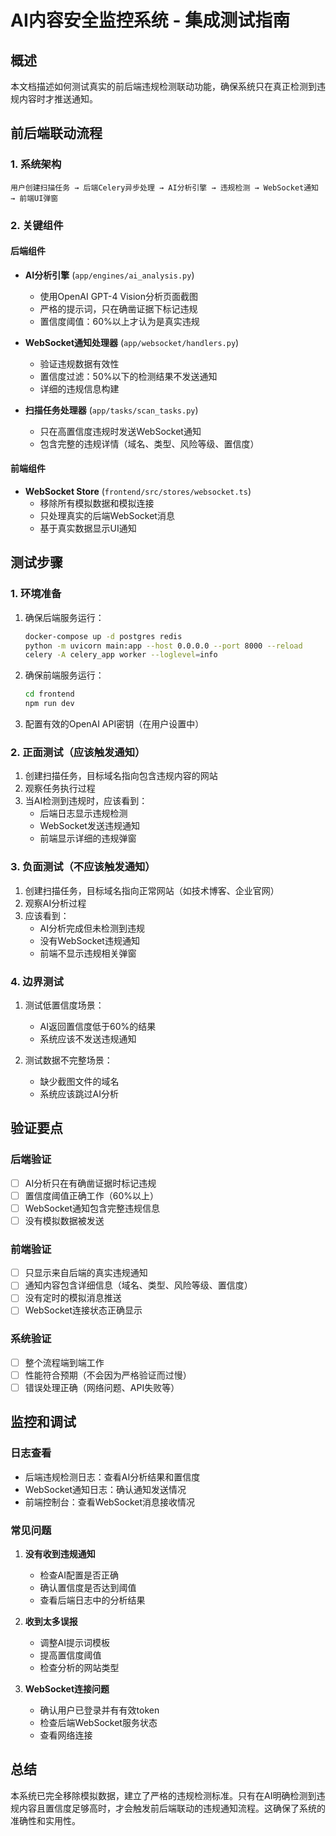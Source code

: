 # AI内容安全监控系统 - 集成测试指南

## 概述
本文档描述如何测试真实的前后端违规检测联动功能，确保系统只在真正检测到违规内容时才推送通知。

## 前后端联动流程

### 1. 系统架构
```
用户创建扫描任务 → 后端Celery异步处理 → AI分析引擎 → 违规检测 → WebSocket通知 → 前端UI弹窗
```

### 2. 关键组件

#### 后端组件
- **AI分析引擎** (`app/engines/ai_analysis.py`)
  - 使用OpenAI GPT-4 Vision分析页面截图
  - 严格的提示词，只在确凿证据下标记违规
  - 置信度阈值：60%以上才认为是真实违规

- **WebSocket通知处理器** (`app/websocket/handlers.py`)
  - 验证违规数据有效性
  - 置信度过滤：50%以下的检测结果不发送通知
  - 详细的违规信息构建

- **扫描任务处理器** (`app/tasks/scan_tasks.py`)
  - 只在高置信度违规时发送WebSocket通知
  - 包含完整的违规详情（域名、类型、风险等级、置信度）

#### 前端组件
- **WebSocket Store** (`frontend/src/stores/websocket.ts`)
  - 移除所有模拟数据和模拟连接
  - 只处理真实的后端WebSocket消息
  - 基于真实数据显示UI通知

## 测试步骤

### 1. 环境准备
1. 确保后端服务运行：
   ```bash
   docker-compose up -d postgres redis
   python -m uvicorn main:app --host 0.0.0.0 --port 8000 --reload
   celery -A celery_app worker --loglevel=info
   ```

2. 确保前端服务运行：
   ```bash
   cd frontend
   npm run dev
   ```

3. 配置有效的OpenAI API密钥（在用户设置中）

### 2. 正面测试（应该触发通知）
1. 创建扫描任务，目标域名指向包含违规内容的网站
2. 观察任务执行过程
3. 当AI检测到违规时，应该看到：
   - 后端日志显示违规检测
   - WebSocket发送违规通知
   - 前端显示详细的违规弹窗

### 3. 负面测试（不应该触发通知）
1. 创建扫描任务，目标域名指向正常网站（如技术博客、企业官网）
2. 观察AI分析过程
3. 应该看到：
   - AI分析完成但未检测到违规
   - 没有WebSocket违规通知
   - 前端不显示违规相关弹窗

### 4. 边界测试
1. 测试低置信度场景：
   - AI返回置信度低于60%的结果
   - 系统应该不发送违规通知

2. 测试数据不完整场景：
   - 缺少截图文件的域名
   - 系统应该跳过AI分析

## 验证要点

### 后端验证
- [ ] AI分析只在有确凿证据时标记违规
- [ ] 置信度阈值正确工作（60%以上）
- [ ] WebSocket通知包含完整违规信息
- [ ] 没有模拟数据被发送

### 前端验证
- [ ] 只显示来自后端的真实违规通知
- [ ] 通知内容包含详细信息（域名、类型、风险等级、置信度）
- [ ] 没有定时的模拟消息推送
- [ ] WebSocket连接状态正确显示

### 系统验证
- [ ] 整个流程端到端工作
- [ ] 性能符合预期（不会因为严格验证而过慢）
- [ ] 错误处理正确（网络问题、API失败等）

## 监控和调试

### 日志查看
- 后端违规检测日志：查看AI分析结果和置信度
- WebSocket通知日志：确认通知发送情况
- 前端控制台：查看WebSocket消息接收情况

### 常见问题
1. **没有收到违规通知**
   - 检查AI配置是否正确
   - 确认置信度是否达到阈值
   - 查看后端日志中的分析结果

2. **收到太多误报**
   - 调整AI提示词模板
   - 提高置信度阈值
   - 检查分析的网站类型

3. **WebSocket连接问题**
   - 确认用户已登录并有有效token
   - 检查后端WebSocket服务状态
   - 查看网络连接

## 总结
本系统已完全移除模拟数据，建立了严格的违规检测标准。只有在AI明确检测到违规内容且置信度足够高时，才会触发前后端联动的违规通知流程。这确保了系统的准确性和实用性。